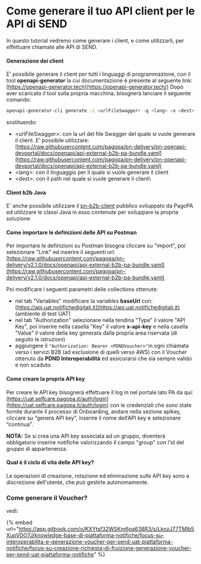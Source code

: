 # Come generare il tuo API client per le API di SEND

In questo tutorial vedremo come generare i client, e come utilizzarli, per effettuare chiamate alle API di SEND.

#### Generazione dei client

E' possibile generare il client per tutti i linguaggi di programmazione, con il tool **openapi-generator** la cui documentazione è presente al seguente link: [https://openapi-generator.tech](https://openapi-generator.tech/) Dopo aver scaricato il tool sulla propria macchina, bisognerà lanciare il seguente comando:

```sh
openapi-generator-cli generate -i <urlFileSwagger> -g <lang> -o <dest>
```

sostituendo:

* \<urlFileSwagger>: con la url del file Swagger del quale si vuole generare il client. E' possibile utilizzare:[ ](https://raw.githubusercontent.com/pagopa/pn-delivery/pn-openapi-devportal/docs/openapi/api-external-b2b-pa-bundle.yaml) [https://raw.githubusercontent.com/pagopa/pn-delivery/pn-openapi-devportal/docs/openapi/api-external-b2b-pa-bundle.yaml](https://raw.githubusercontent.com/pagopa/pn-delivery/pn-openapi-devportal/docs/openapi/api-external-b2b-pa-bundle.yaml)
* \<lang>: con il linguaggio per il quale si vuole generare il client
* \<dest>: con il path nel quale si vuole generare il client\


#### Client b2b Java

E' anche possibile utilizzare il [pn-b2b-client](https://github.com/pagopa/pn-b2b-client) pubblico sviluppato da PagoPA ed utilizzare le classi Java in esso contenute per sviluppare la propria soluzione

#### Come importare le definizioni delle API su Postman

Per importare le definizioni su Postman bisogna cliccare su "import", poi selezionare "Link" ed inserire il seguenti url:\
[https://raw.githubusercontent.com/pagopa/pn-delivery/v2.1.0/docs/openapi/api-external-b2b-pa-bundle.yaml](https://raw.githubusercontent.com/pagopa/pn-delivery/v2.1.0/docs/openapi/api-external-b2b-pa-bundle.yaml)

Poi modificare i seguenti parametri delle collections ottenute:

* nel tab "Variables" modificare la variables **baseUrl** con: [https://api.uat.notifichedigitali.it](https://api.uat.notifichedigitali.it) (ambiente di test UAT)
* nel tab "Authorization" selezionare nella tendina "Type" il valore "API Key", poi inserire nella casella "Key" il valore **x-api-key** e nella casella "Value" il valore della key generata dalla propria area riservata (di seguito le istruzioni)
* aggiungere il `"Authorization: Bearer <PDNDVoucher>"`in ogni chiamata verso i servizi B2B (ad esclusione di quelli verso AWS) con il Voucher ottenuto da **PDND Interoperabilità** ed assicurarsi che sia sempre valido e non scaduto.

#### Come creare la propria API key

Per creare le API key bisognerà effettuare il log in nel portale lato PA da qui: [https://uat.selfcare.pagopa.it/auth/login](https://uat.selfcare.pagopa.it/auth/login) con le credenziali che sono state fornite durante il processo di Onboarding, andare nella sezione apikey, cliccare su “genera API key”, inserire il nome dell’API key e selezionare “continua”.

**NOTA:** Se si crea una API key associata ad un gruppo, diventerà obbligatorio inserire notifiche valorizzando il campo "group" con l'id del gruppo di appartenenza.

#### Qual è il ciclo di vita delle API key?

Le operazioni di creazione, rotazione ed eliminazione sulle API key sono a discrezione dell'utente, che può gestirle autonomamente.

### Come generare il Voucher?

vedi:

{% embed url="https://app.gitbook.com/o/KXYtsf32WSKm6ga638R3/s/LkozJ77TMlb5XupVDO7J/knowledge-base-di-piattaforma-notifiche/focus-su-interoperabilita-e-generazione-voucher-per-send-uat-piattaforma-notifiche/focus-su-creazione-richiesta-di-fruizione-generazione-voucher-per-send-uat-piattaforma-notifiche" %}

&#x20;

